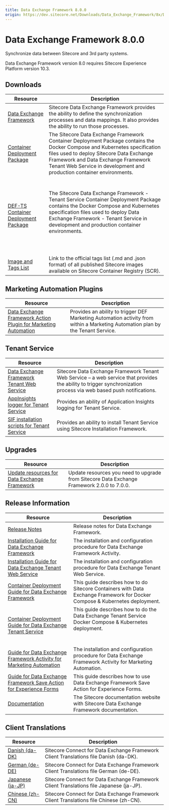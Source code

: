 ```yaml
---
title: Data Exchange Framework 8.0.0
origin: https://dev.sitecore.net/Downloads/Data_Exchange_Framework/8x/Data_Exchange_Framework_800
---
```


# Data Exchange Framework 8.0.0

Synchronize data between Sitecore and 3rd party systems.

  <Alert variant='warning' mb={4}>
    <AlertIcon />
    Data Exchange Framework version 8.0 requires Sitecore Experience Platform version 10.3.
  </Alert>
  

## Downloads

 | Resource | Description |
 | --- | --- |
 | [Data Exchange Framework](https://sitecoredev.azureedge.net/~/media/23B57892CA9B489FA461A52F66BE0453.ashx?date=20230109T103947) | Sitecore Data Exchange Framework provides the ability to define the synchronization processes and data mappings. It also provides the ability to run those processes. |
 | [Container Deployment Package](https://github.com/Sitecore/container-deployment/releases/tag/def%2F8.0.1631.01631.635) | The Sitecore Data Exchange Framework Container Deployment Package contains the Docker Compose and Kubernetes specification files used to deploy Sitecore Data Exchange Framework and Data Exchange Framework Tenant Web Service in development and production container environments. |
 | [DEF-TS Container Deployment Package](https://github.com/Sitecore/container-deployment/releases/tag/def-ts%2F8.0.1631.01631.290) | <br /><br />The Sitecore Data Exchange Framework - Tenant Service Container Deployment Package contains the Docker Compose and Kubernetes specification files used to deploy Data Exchange Framework - Tenant Service in development and production container environments.<br /><br />  <br />  <br /> |
 | [Image and Tags List](https://github.com/Sitecore/docker-images/tree/master/tags) | Link to the official tags list (.md and .json format) of all published Sitecore images available on Sitecore Container Registry (SCR). |

## Marketing Automation Plugins

 | Resource | Description |
 | --- | --- |
 | [Data Exchange Framework Action Plugin for Marketing Automation](https://sitecoredev.azureedge.net/~/media/1CDB58E5029C4C14A4AB20768B6435F3.ashx?date=20230109T105049) | Provides an ability to trigger DEF Marketing Automation activity from within a Marketing Automation plan by the Tenant Service. |

## Tenant Service

 | Resource | Description |
 | --- | --- |
 | [Data Exchange Framework Tenant Web Service](https://sitecoredev.azureedge.net/~/media/AB1D87A26A3A4720A015A6F8BF3D8F9A.ashx?date=20230109T105117) | Sitecore Data Exchange Framework Tenant Web Service – a web service that provides the ability to trigger synchronization process via web based push notifications. |
 | [AppInsights logger for Tenant Service](https://sitecoredev.azureedge.net/~/media/2871D1E5386C4A899B25C1C181F83DA2.ashx?date=20230109T103903) | Provides an ability of Application Insights logging for Tenant Service. |
 | [SIF installation scripts for Tenant Service](https://sitecoredev.azureedge.net/~/media/FD604E5FDB6B4A1E9C7F3330968480B1.ashx?date=20211203T103753) | Provides an ability to install Tenant Service using Sitecore Installation Framework. |

## Upgrades

 | Resource | Description |
 | --- | --- |
 | [Update resources for Data Exchange Framework](https://dev.sitecore.net:443/downloads/Resource%20files%20for%20Modules/1x/Resource%20files%20for%20Modules%20100) | Update resources you need to upgrade from Sitecore Data Exchange Framework 2.0.0 to 7.0.0. |

## Release Information

 | Resource | Description |
 | --- | --- |
 | [Release Notes](https://dev.sitecore.net:443/downloads/Data%20Exchange%20Framework/8x/Data%20Exchange%20Framework%20800/Release%20Notes) | Release notes for Data Exchange Framework. |
 | [Installation Guide for Data Exchange Framework](https://doc.sitecore.com/xp/en/developers/def/80/data-exchange-framework/install-data-exchange-framework-on-prem.html) | The installation and configuration procedure for Data Exchange Framework Activity. |
 | [Installation Guide for Data Exchange Tenant Web Service](https://doc.sitecore.com/xp/en/developers/def/80/data-exchange-framework/install-the-tenant-web-service.html) | The installation and configuration procedure for Data Exchange Tenant Web Service. |
 | [Container Deployment Guide for Data Exchange Framework](https://doc.sitecore.com/xp/en/developers/def/80/data-exchange-framework/installing-data-exchange-framework-on-containers.html) | This guide describes how to do Sitecore Containers with Data Exchange Framework for Docker Compose & Kubernetes deployment. |
 | [Container Deployment Guide for Data Exchange Tenant Service](https://doc.sitecore.com/xp/en/developers/def/80/data-exchange-framework/installing-the-tenant-service-on-containers.html) | This guide describes how to do the Data Exchange Tenant Service Docker Compose & Kubernetes deployment.  <br />  <br /><br /> |
 | [Guide for Data Exchange Framework Activity for Marketing Automation](https://doc.sitecore.com/xp/en/developers/def/80/data-exchange-framework/walkthrough--setting-up-a-marketing-automation-action-in-data-exchange-framework.html) | The installation and configuration procedure for Data Exchange Framework Activity for Marketing Automation. |
 | [Guide for Data Exchange Framework Save Action for Experience Forms](https://doc.sitecore.com/xp/en/developers/def/80/data-exchange-framework/walkthrough--creating-a-custom-form-save-action.html) | This guide describes how to use Data Exchange Framework Save Action for Experience Forms. |
 | [Documentation](https://doc.sitecore.com/developers/def/80/data-exchange-framework/en/index-en.html) | The Sitecore documentation website with Sitecore Data Exchange Framework documentation. |

## Client Translations

 | Resource | Description |
 | --- | --- |
 | [Danish (da-DK)](https://sitecoredev.azureedge.net/~/media/B7E9A47501AE44A9B864191137AC6BD8.ashx?date=20230109T104617) | Sitecore Connect for Data Exchange Framework Client Translations file Danish (da-DK). |
 | [German (de-DE)](https://sitecoredev.azureedge.net/~/media/4DDD35E7CD17463F9B7E55A1FB7BEC6C.ashx?date=20230109T104639) | Sitecore Connect for Data Exchange Framework Client Translations file German (de-DE). |
 | [Japanese (ja-JP)](https://sitecoredev.azureedge.net/~/media/65A8DD48A1A94CD9B20825AF11572934.ashx?date=20230109T104659) | Sitecore Connect for Data Exchange Framework Client Translations file Japanese (ja-JP). |
 | [Chinese (zh-CN)](https://sitecoredev.azureedge.net/~/media/670C9199692D46359B28C7E821C40380.ashx?date=20230109T104730) | Sitecore Connect for Data Exchange Framework Client Translations file Chinese (zh-CN). |